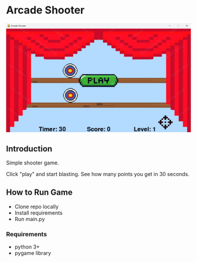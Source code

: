 # Arcade Shooter

![](/images/game_image_1.png)

## Introduction

Simple shooter game.

Click "play" and start blasting. See how many points you get in
30 seconds.

## How to Run Game

- Clone repo locally
- Install requirements
- Run main.py

### Requirements

- python 3+
- pygame library